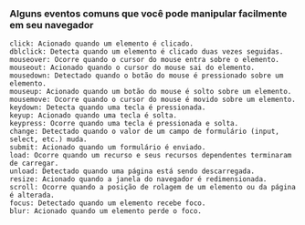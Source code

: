 ### Alguns eventos comuns que você pode manipular facilmente em seu navegador

    click: Acionado quando um elemento é clicado.
    dblclick: Detecta quando um elemento é clicado duas vezes seguidas.
    mouseover: Ocorre quando o cursor do mouse entra sobre o elemento.
    mouseout: Acionado quando o cursor do mouse sai do elemento.
    mousedown: Detectado quando o botão do mouse é pressionado sobre um elemento.
    mouseup: Acionado quando um botão do mouse é solto sobre um elemento.
    mousemove: Ocorre quando o cursor do mouse é movido sobre um elemento.
    keydown: Detecta quando uma tecla é pressionada.
    keyup: Acionado quando uma tecla é solta.
    keypress: Ocorre quando uma tecla é pressionada e solta.
    change: Detectado quando o valor de um campo de formulário (input, select, etc.) muda.
    submit: Acionado quando um formulário é enviado.
    load: Ocorre quando um recurso e seus recursos dependentes terminaram de carregar.
    unload: Detectado quando uma página está sendo descarregada.
    resize: Acionado quando a janela do navegador é redimensionada.
    scroll: Ocorre quando a posição de rolagem de um elemento ou da página é alterada.
    focus: Detectado quando um elemento recebe foco.
    blur: Acionado quando um elemento perde o foco.
